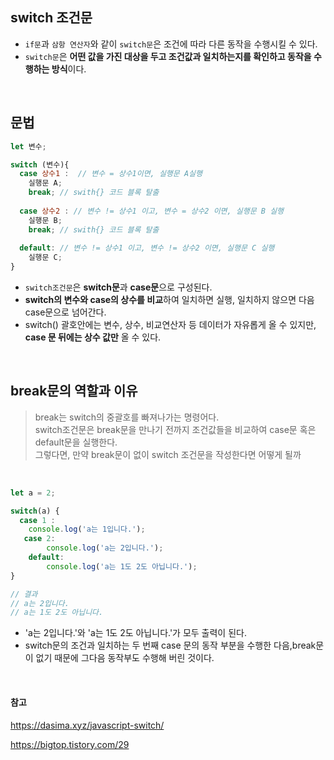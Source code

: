 ## switch 조건문
- ```if문```과 ```삼항 연산자```와 같이 ```switch문```은 조건에 따라 다른 동작을 수행시킬 수 있다.
- ```switch문```은 **어떤 값을 가진 대상을 두고 조건값과 일치하는지를 확인하고 동작을 수행하는 방식**이다. 

<br>

## 문법
```javascript
let 변수;

switch (변수){
  case 상수1 :  // 변수 = 상수1이면, 실행문 A실행
    실행문 A; 
    break; // swith{} 코드 블록 탈출
    
  case 상수2 : // 변수 != 상수1 이고, 변수 = 상수2 이면, 실행문 B 실행
    실행문 B;
    break; // swith{} 코드 블록 탈출
    
  default: // 변수 != 상수1 이고, 변수 != 상수2 이면, 실행문 C 실행
    실행문 C;
}

```

- ```switch조건문```은 **switch문**과 **case문**으로 구성된다. 
- **switch의 변수와 case의 상수를 비교**하여 일치하면 실행, 일치하지 않으면 다음 case문으로 넘어간다. 
- switch() 괄호안에는 변수, 상수, 비교연산자 등 데이터가 자유롭게 올 수 있지만, **case 문 뒤에는 상수 값만** 올 수 있다. 

<br>

## break문의 역할과 이유
> break는 switch의 중괄호를 빠져나가는 명령어다. <br> switch조건문은 break문을 만나기 전까지 조건값들을 비교하여 case문 혹은 default문을 실행한다. <br>
그렇다면, 만약 break문이 없이 switch 조건문을 작성한다면 어떻게 될까

<br>

```javascript
let a = 2;

switch(a) {
  case 1 : 
    console.log('a는 1입니다.');
   case 2:
        console.log('a는 2입니다.'); 
    default:
        console.log('a는 1도 2도 아닙니다.'); 
}

// 결과
// a는 2입니다.
// a는 1도 2도 아닙니다.

```

- 'a는 2입니다.'와 'a는 1도 2도 아닙니다.'가 모두 출력이 된다.
-  switch문의 조건과 일치하는 두 번째 case 문의 동작 부분을 수행한 다음,break문이 없기 때문에 그다음 동작부도 수행해 버린 것이다.










<br>

#### 참고
https://dasima.xyz/javascript-switch/

https://bigtop.tistory.com/29
